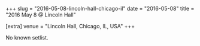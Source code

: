 +++
slug = "2016-05-08-lincoln-hall-chicago-il"
date = "2016-05-08"
title = "2016 May 8 @ Lincoln Hall"

[extra]
venue = "Lincoln Hall, Chicago, IL, USA"
+++

No known setlist.
